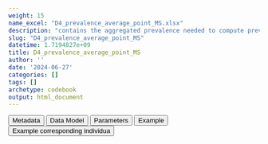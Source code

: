 ```yaml
---
weight: 15
name_excel: "D4_prevalence_average_point_MS.xlsx"
description: "contains the aggregated prevalence needed to compute prevalence"
slug: "D4_prevalence_average_point_MS"
datetime: 1.7194827e+09
title: D4_prevalence_average_point_MS
author: ''
date: '2024-06-27'
categories: []
tags: []
archetype: codebook
output: html_document
---
```


<script src="/rmarkdown-libs/core-js/shim.min.js"></script>
<script src="/rmarkdown-libs/react/react.min.js"></script>
<script src="/rmarkdown-libs/react/react-dom.min.js"></script>
<script src="/rmarkdown-libs/reactwidget/react-tools.js"></script>
<script src="/rmarkdown-libs/htmlwidgets/htmlwidgets.js"></script>
<link href="/rmarkdown-libs/reactable/reactable.css" rel="stylesheet" />
<script src="/rmarkdown-libs/reactable-binding/reactable.js"></script>
<div class="tab">
<button class="tablinks" onclick="openCity(event, &#39;Metadata&#39;)" id="defaultOpen">Metadata</button>
<button class="tablinks" onclick="openCity(event, &#39;Data Model&#39;)">Data Model</button>
<button class="tablinks" onclick="openCity(event, &#39;Parameters&#39;)">Parameters</button>
<button class="tablinks" onclick="openCity(event, &#39;Example&#39;)">Example</button>
<button class="tablinks" onclick="openCity(event, &#39;Example corresponding individua&#39;)">Example corresponding individua</button>
</div>
<div id="Metadata" class="tabcontent">
<div id="htmlwidget-1" class="reactable html-widget" style="width:auto;height:600px;"></div>
<script type="application/json" data-for="htmlwidget-1">{"x":{"tag":{"name":"Reactable","attribs":{"data":{"medatata_name":["Name of the dataset","Content of the dataset","Unit of observation","Dataset where the list of UoOs is fully listed and with 1 record per UoO","How many observations per UoO","Variables capturing the UoO","Primary key","Parameters",null,null,null,null,null,null,null,null,null,null,null,null,null,null,null,null,null,null,null,null,null,null,null,null,null,null,null,null,null,null,null,null,null,null,null,null,null,null,null,null,null,null],"metadata_content":["D4_prevalence_average_point_MS","contains the aggregated prevalence needed to compute prevalence","a person in the SAP1 study population",null,"1.0","algorithm timeframe ageband","algorithm timeframe ageband",null,null,null,null,null,null,null,null,null,null,null,null,null,null,null,null,null,null,null,null,null,null,null,null,null,null,null,null,null,null,null,null,null,null,null,null,null,null,null,null,null,null,null]},"columns":[{"id":"medatata_name","name":"medatata_name","type":"character"},{"id":"metadata_content","name":"metadata_content","type":"character"}],"sortable":false,"searchable":true,"pagination":false,"highlight":true,"bordered":true,"striped":true,"style":{"maxWidth":1800},"height":"600px","dataKey":"cbfa8c1dd047a75ebef200c492213651"},"children":[]},"class":"reactR_markup"},"evals":[],"jsHooks":[]}</script>
</div>
<div id="Data Model" class="tabcontent">
<div id="htmlwidget-2" class="reactable html-widget" style="width:auto;height:600px;"></div>
<script type="application/json" data-for="htmlwidget-2">{"x":{"tag":{"name":"Reactable","attribs":{"data":{"VarName":["type_of_prevalence","timeframe","ageband","numerator_aa","denominator_aa","algorithm","timeframe_LevelOrder","ageband_LevelOrder",null,null,null,null,null,null,null,null,null,null,null,null,null,null,null,null,null,null,null,null,null,null,null,null,null,null,null,null,null,null,null,null,null,null,null,null,null,null,null,null,null,null],"Description":["whether the prevalence is a period prevalence, an average monthly prevalence, or a persontime prevalence","timeframe when the prevalence is computed","ageband during the timeframe","numerator contributed by the person in this timeframe and ageband, in the month aa of the timeframe","denominator contributed by the person in this timeframe and ageband, , in the month aa of the timeframe",null,"level of aggregation of timeframe","level of aggregation of ageband",null,null,null,null,null,null,null,null,null,null,null,null,null,null,null,null,null,null,null,null,null,null,null,null,null,null,null,null,null,null,null,null,null,null,null,null,null,null,null,null,null,null],"Format":["string","string",null,"binary","binary","string","int","int",null,null,null,null,null,null,null,null,null,null,null,null,null,null,null,null,null,null,null,null,null,null,null,null,null,null,null,null,null,null,null,null,null,null,null,null,null,null,null,null,null,null],"Vocabulary":["period_prevalence\naverage_monthly_prevalence\npersontime_prevalence","2005\n...\n2019\n\n2005-2006\n2007-2009\n...\n2017-2019\n\n2005-2009\n2010-2014\n2015-2019\n2005-2019\n\nall","15-19\n20-24\n25-29\n30-34\n35-39\n40-44\n45-49",null,null,"MS1\nMS2\nMS3\nMS4\nMS5","1 = first level (year)\n2 = second level (2 or 3 years)\n3 = third level (5 years)\n99 = highest level (all)","1 = first level (5-year agebands)\n2 = second level (15-24,25-29,30-34,35-39,40-49)\n3 = third level (15-24,25-34,35-49)\n99 = highest level (all)",null,null,null,null,null,null,null,null,null,null,null,null,null,null,null,null,null,null,null,null,null,null,null,null,null,null,null,null,null,null,null,null,null,null,null,null,null,null,null,null,null,null],"Parameters":["in this dataset all recods have this variable = \"period_prevalence\"",null,null,"in the case of period prevalence",null,null,null,null,null,null,null,null,null,null,null,null,null,null,null,null,null,null,null,null,null,null,null,null,null,null,null,null,null,null,null,null,null,null,null,null,null,null,null,null,null,null,null,null,null,null],"Notes and examples":[null,null,null,null,null,null,null,null,null,null,null,null,null,null,null,null,null,null,null,null,null,null,null,null,null,null,null,null,null,null,null,null,null,null,null,null,null,null,null,null,null,null,null,null,null,null,null,null,null,null],"Source tables and variables":[null,null,null,null,null,null,null,null,null,null,null,null,null,null,null,null,null,null,null,null,null,null,null,null,null,null,null,null,null,null,null,null,null,null,null,null,null,null,null,null,null,null,null,null,null,null,null,null,null,null],"Retrieved":[null,null,null,null,null,null,null,null,null,null,null,null,null,null,null,null,null,null,null,null,null,null,null,null,null,null,null,null,null,null,null,null,null,null,null,null,null,null,null,null,null,null,null,null,null,null,null,null,null,null],"Calculated":[null,null,null,null,null,null,null,null,null,null,null,null,null,null,null,null,null,null,null,null,null,null,null,null,null,null,null,null,null,null,null,null,null,null,null,null,null,null,null,null,null,null,null,null,null,null,null,null,null,null],"Algorithm_id":[null,null,null,null,null,null,null,null,null,null,null,null,null,null,null,null,null,null,null,null,null,null,null,null,null,null,null,null,null,null,null,null,null,null,null,null,null,null,null,null,null,null,null,null,null,null,null,null,null,null],"Rule":[null,null,null,null,null,null,null,null,null,null,null,null,null,null,null,null,null,null,null,null,null,null,null,null,null,null,null,null,null,null,null,null,null,null,null,null,null,null,null,null,null,null,null,null,null,null,null,null,null,null]},"columns":[{"id":"VarName","name":"VarName","type":"character"},{"id":"Description","name":"Description","type":"character"},{"id":"Format","name":"Format","type":"character"},{"id":"Vocabulary","name":"Vocabulary","type":"character"},{"id":"Parameters","name":"Parameters","type":"character"},{"id":"Notes and examples","name":"Notes and examples","type":"logical"},{"id":"Source tables and variables","name":"Source tables and variables","type":"logical"},{"id":"Retrieved","name":"Retrieved","type":"logical"},{"id":"Calculated","name":"Calculated","type":"logical"},{"id":"Algorithm_id","name":"Algorithm_id","type":"logical"},{"id":"Rule","name":"Rule","type":"logical"}],"sortable":false,"searchable":true,"pagination":false,"highlight":true,"bordered":true,"striped":true,"style":{"maxWidth":1800},"height":"600px","dataKey":"48dc3020b76efbc5022d6b548ebba9e5"},"children":[]},"class":"reactR_markup"},"evals":[],"jsHooks":[]}</script>
</div>
<div id="Parameters" class="tabcontent">
<div id="htmlwidget-3" class="reactable html-widget" style="width:auto;height:600px;"></div>
<script type="application/json" data-for="htmlwidget-3">{"x":{"tag":{"name":"Reactable","attribs":{"data":{"parameter":["aa",null,null,null,null,null,null,null,null,null,null,null,null,null,null,null,null,null,null,null,null,null,null,null,null,null,null,null,null,null,null,null,null,null,null,null,null,null,null,null,null,null,null,null,null,null,null,null,null,null],"value":["01, ...., 11, 12,...,59,60",null,null,null,null,null,null,null,null,null,null,null,null,null,null,null,null,null,null,null,null,null,null,null,null,null,null,null,null,null,null,null,null,null,null,null,null,null,null,null,null,null,null,null,null,null,null,null,null,null]},"columns":[{"id":"parameter","name":"parameter","type":"character"},{"id":"value","name":"value","type":"character"}],"sortable":false,"searchable":true,"pagination":false,"highlight":true,"bordered":true,"striped":true,"style":{"maxWidth":1800},"height":"600px","dataKey":"5cdba1c4e4a5b7acdb949afe793b2e9e"},"children":[]},"class":"reactR_markup"},"evals":[],"jsHooks":[]}</script>
</div>
<div id="Example" class="tabcontent">
<div id="htmlwidget-4" class="reactable html-widget" style="width:auto;height:600px;"></div>
<script type="application/json" data-for="htmlwidget-4">{"x":{"tag":{"name":"Reactable","attribs":{"data":{"timeframe":["2005.0","2005.0","2005.0","2005.0","2005.0","2005.0","2005.0","2005.0","2005.0","2005.0","2005.0","2005.0","2005.0","2005.0","2005.0","2005-2009","2005-2009","2005-2009","2005-2009","2005-2009","2005-2009","2005-2009","2005-2009","2005-2009","2005-2009","2005-2009","2005-2009","2005-2009","2005-2009","2005-2009","2005-2009","2005-2009","2005-2009","2005-2009","2005-2009","2005-2009","2005-2009","2005-2009","2005-2009","2005-2009","2005-2009","2005-2009","2005-2009","2005-2009","2005-2009","2005-2009","2005-2009","2005-2009","2005-2009","2005-2009"],"timeframe_LevelOrder":[1,1,1,1,1,1,1,1,1,1,1,1,1,1,1,3,3,3,3,3,3,3,3,3,3,3,3,3,3,3,3,3,3,3,3,3,3,3,3,3,3,3,3,3,3,3,3,3,3,3],"Ageband":["15-24","15-24","15-24","15-24","15-24","25-34","25-34","25-34","25-34","25-34","35-49","35-49","35-49","35-49","35-49","15-19","15-19","15-19","15-19","15-19","15-24","15-24","15-24","15-24","15-24","15-24","15-24","15-24","15-24","15-24","20-24","20-24","20-24","20-24","20-24","25-29","25-29","25-29","25-29","25-29","25-29","25-29","25-29","25-29","25-29","25-34","25-34","25-34","25-34","25-34"],"Ageband_LevelOrder":[3,3,3,3,3,3,3,3,3,3,3,3,3,3,3,1,1,1,1,1,2,2,2,2,2,3,3,3,3,3,1,1,1,1,1,1,1,1,1,1,2,2,2,2,2,3,3,3,3,3],"algorithm":["MS1","MS2","MS3","MS4","MS5","MS1","MS2","MS3","MS4","MS5","MS1","MS2","MS3","MS4","MS5","MS1","MS2","MS3","MS4","MS5","MS1","MS2","MS3","MS4","MS5","MS1","MS2","MS3","MS4","MS5","MS1","MS2","MS3","MS4","MS5","MS1","MS2","MS3","MS4","MS5","MS1","MS2","MS3","MS4","MS5","MS1","MS2","MS3","MS4","MS5"],"numerator_01":[0,0,0,0,0,2,2,0,0,0,1,1,0,0,0,0,0,0,0,0,0,0,0,0,0,0,0,0,0,0,0,0,0,0,0,0,0,0,0,0,0,0,0,0,0,2,2,0,0,0],"numerator_02":[0,0,0,0,0,2,2,0,0,0,1,1,0,0,0,0,0,0,0,0,0,0,0,0,0,0,0,0,0,0,0,0,0,0,0,0,0,0,0,0,0,0,0,0,0,2,2,0,0,0],"numerator_03":[0,0,0,0,0,2,2,0,0,0,1,1,0,0,0,0,0,0,0,0,0,0,0,0,0,0,0,0,0,0,0,0,0,0,0,0,0,0,0,0,0,0,0,0,0,2,2,0,0,0],"numerator_04":[0,0,0,0,0,2,2,0,0,0,1,1,0,0,0,0,0,0,0,0,0,0,0,0,0,0,0,0,0,0,0,0,0,0,0,0,0,0,0,0,0,0,0,0,0,2,2,0,0,0],"numerator_05":[0,0,0,0,0,2,2,0,0,0,1,1,0,0,0,0,0,0,0,0,0,0,0,0,0,0,0,0,0,0,0,0,0,0,0,0,0,0,0,0,0,0,0,0,0,2,2,0,0,0],"numerator_06":[0,0,0,0,0,2,2,0,0,0,1,1,0,0,0,0,0,0,0,0,0,0,0,0,0,0,0,0,0,0,0,0,0,0,0,0,0,0,0,0,0,0,0,0,0,2,2,0,0,0],"numerator_07":[0,0,0,0,0,2,2,0,0,0,1,1,0,0,0,0,0,0,0,0,0,0,0,0,0,0,0,0,0,0,0,0,0,0,0,0,0,0,0,0,0,0,0,0,0,2,2,0,0,0],"numerator_08":[0,0,0,0,0,2,2,0,0,0,1,1,0,0,0,0,0,0,0,0,0,0,0,0,0,0,0,0,0,0,0,0,0,0,0,0,0,0,0,0,0,0,0,0,0,2,2,0,0,0],"numerator_09":[0,0,0,0,0,2,2,0,0,0,1,1,0,0,0,0,0,0,0,0,0,0,0,0,0,0,0,0,0,0,0,0,0,0,0,0,0,0,0,0,0,0,0,0,0,2,2,0,0,0],"numerator_10":[0,0,0,0,0,2,2,0,0,0,1,1,0,0,0,0,0,0,0,0,0,0,0,0,0,0,0,0,0,0,0,0,0,0,0,0,0,0,0,0,0,0,0,0,0,2,2,0,0,0],"numerator_11":[0,0,0,0,0,2,2,0,0,0,1,1,0,0,0,0,0,0,0,0,0,0,0,0,0,0,0,0,0,0,0,0,0,0,0,0,0,0,0,0,0,0,0,0,0,2,2,0,0,0],"numerator_12":[0,0,0,0,0,2,2,0,0,0,1,1,0,0,0,0,0,0,0,0,0,0,0,0,0,0,0,0,0,0,0,0,0,0,0,0,0,0,0,0,0,0,0,0,0,2,2,0,0,0],"numerator_13":[0,0,0,0,0,0,0,0,0,0,0,0,0,0,0,0,0,0,0,0,0,0,0,0,0,0,0,0,0,0,0,0,0,0,0,0,0,0,0,0,0,0,0,0,0,2,2,0,0,0],"numerator_14":[0,0,0,0,0,0,0,0,0,0,0,0,0,0,0,0,0,0,0,0,0,0,0,0,0,0,0,0,0,0,0,0,0,0,0,0,0,0,0,0,0,0,0,0,0,2,2,1,0,0],"numerator_15":[0,0,0,0,0,0,0,0,0,0,0,0,0,0,0,0,0,0,0,0,0,0,0,0,0,0,0,0,0,0,0,0,0,0,0,0,0,0,0,0,0,0,0,0,0,2,2,1,0,0],"numerator_16":[0,0,0,0,0,0,0,0,0,0,0,0,0,0,0,0,0,0,0,0,0,0,0,0,0,0,0,0,0,0,0,0,0,0,0,0,0,0,0,0,0,0,0,0,0,2,2,1,0,0],"numerator_17":[0,0,0,0,0,0,0,0,0,0,0,0,0,0,0,0,0,0,0,0,0,0,0,0,0,0,0,0,0,0,0,0,0,0,0,0,0,0,0,0,0,0,0,0,0,2,2,1,0,0],"numerator_18":[0,0,0,0,0,0,0,0,0,0,0,0,0,0,0,0,0,0,0,0,0,0,0,0,0,0,0,0,0,0,0,0,0,0,0,0,0,0,0,0,0,0,0,0,0,2,2,1,0,0],"numerator_19":[0,0,0,0,0,0,0,0,0,0,0,0,0,0,0,0,0,0,0,0,0,0,0,0,0,0,0,0,0,0,0,0,0,0,0,0,0,0,0,0,0,0,0,0,0,2,2,1,0,0],"numerator_20":[0,0,0,0,0,0,0,0,0,0,0,0,0,0,0,0,0,0,0,0,0,0,0,0,0,0,0,0,0,0,0,0,0,0,0,0,0,0,0,0,0,0,0,0,0,2,2,1,0,0],"numerator_21":[0,0,0,0,0,0,0,0,0,0,0,0,0,0,0,0,0,0,0,0,0,0,0,0,0,0,0,0,0,0,0,0,0,0,0,0,0,0,0,0,0,0,0,0,0,2,2,1,0,0],"numerator_22":[0,0,0,0,0,0,0,0,0,0,0,0,0,0,0,0,0,0,0,0,0,0,0,0,0,0,0,0,0,0,0,0,0,0,0,0,0,0,0,0,0,0,0,0,0,2,2,1,0,0],"numerator_23":[0,0,0,0,0,0,0,0,0,0,0,0,0,0,0,0,0,0,0,0,0,0,0,0,0,0,0,0,0,0,0,0,0,0,0,0,0,0,0,0,0,0,0,0,0,2,2,1,0,0],"numerator_24":[0,0,0,0,0,0,0,0,0,0,0,0,0,0,0,0,0,0,0,0,0,0,0,0,0,0,0,0,0,0,0,0,0,0,0,0,0,0,0,0,0,0,0,0,0,2,2,1,0,0],"numerator_25":[0,0,0,0,0,0,0,0,0,0,0,0,0,0,0,0,0,0,0,0,0,0,0,0,0,0,0,0,0,0,0,0,0,0,0,0,0,0,0,0,0,0,0,0,0,1,1,0,0,0],"numerator_26":[0,0,0,0,0,0,0,0,0,0,0,0,0,0,0,0,0,0,0,0,0,0,0,0,0,0,0,0,0,0,0,0,0,0,0,0,0,0,0,0,0,0,0,0,0,1,1,1,0,0],"numerator_27":[0,0,0,0,0,0,0,0,0,0,0,0,0,0,0,0,0,0,0,0,0,0,0,0,0,0,0,0,0,0,0,0,0,0,0,0,0,0,0,0,0,0,0,0,0,1,1,1,0,0],"numerator_28":[0,0,0,0,0,0,0,0,0,0,0,0,0,0,0,0,0,0,0,0,0,0,0,0,0,0,0,0,0,0,0,0,0,0,0,0,0,0,0,0,0,0,0,0,0,1,1,1,0,0],"numerator_29":[0,0,0,0,0,0,0,0,0,0,0,0,0,0,0,0,0,0,0,0,0,0,0,0,0,0,0,0,0,0,0,0,0,0,0,0,0,0,0,0,0,0,0,0,0,1,1,1,0,0],"numerator_30":[0,0,0,0,0,0,0,0,0,0,0,0,0,0,0,0,0,0,0,0,0,0,0,0,0,0,0,0,0,0,0,0,0,0,0,0,0,0,0,0,0,0,0,0,0,1,1,1,0,0],"numerator_31":[0,0,0,0,0,0,0,0,0,0,0,0,0,0,0,0,0,0,0,0,0,0,0,0,0,0,0,0,0,0,0,0,0,0,0,0,0,0,0,0,0,0,0,0,0,1,1,1,0,0],"numerator_32":[0,0,0,0,0,0,0,0,0,0,0,0,0,0,0,0,0,0,0,0,0,0,0,0,0,0,0,0,0,0,0,0,0,0,0,0,0,0,0,0,0,0,0,0,0,1,1,1,0,0],"numerator_33":[0,0,0,0,0,0,0,0,0,0,0,0,0,0,0,0,0,0,0,0,0,0,0,0,0,0,0,0,0,0,0,0,0,0,0,0,0,0,0,0,0,0,0,0,0,1,1,1,0,0],"numerator_34":[0,0,0,0,0,0,0,0,0,0,0,0,0,0,0,0,0,0,0,0,0,0,0,0,0,0,0,0,0,0,0,0,0,0,0,0,0,0,0,0,0,0,0,0,0,1,1,1,0,0],"numerator_35":[0,0,0,0,0,0,0,0,0,0,0,0,0,0,0,0,0,0,0,0,0,0,0,0,0,0,0,0,0,0,0,0,0,0,0,0,0,0,0,0,0,0,0,0,0,1,1,1,0,0],"numerator_36":[0,0,0,0,0,0,0,0,0,0,0,0,0,0,0,0,0,0,0,0,0,0,0,0,0,0,0,0,0,0,0,0,0,0,0,0,0,0,0,0,0,0,0,0,0,1,1,1,0,0],"numerator_37":[0,0,0,0,0,0,0,0,0,0,0,0,0,0,0,0,0,0,0,0,0,0,0,0,0,0,0,0,0,0,0,0,0,0,0,0,0,0,0,0,0,0,0,0,0,1,1,1,0,0],"numerator_38":[0,0,0,0,0,0,0,0,0,0,0,0,0,0,0,0,0,0,0,0,0,0,0,0,0,0,0,0,0,0,0,0,0,0,0,0,0,0,0,0,0,0,0,0,0,1,1,1,0,0],"numerator_39":[0,0,0,0,0,0,0,0,0,0,0,0,0,0,0,0,0,0,0,0,0,0,0,0,0,0,0,0,0,0,0,0,0,0,0,0,0,0,0,0,0,0,0,0,0,1,1,1,0,0],"numerator_40":[0,0,0,0,0,0,0,0,0,0,0,0,0,0,0,0,0,0,0,0,0,0,0,0,0,0,0,0,0,0,0,0,0,0,0,0,0,0,0,0,0,0,0,0,0,1,1,1,0,0],"numerator_41":[0,0,0,0,0,0,0,0,0,0,0,0,0,0,0,0,0,0,0,0,0,0,0,0,0,0,0,0,0,0,0,0,0,0,0,0,0,0,0,0,0,0,0,0,0,1,1,1,0,0],"numerator_42":[0,0,0,0,0,0,0,0,0,0,0,0,0,0,0,0,0,0,0,0,0,0,0,0,0,0,0,0,0,0,0,0,0,0,0,0,0,0,0,0,0,0,0,0,0,1,1,1,0,0],"numerator_43":[0,0,0,0,0,0,0,0,0,0,0,0,0,0,0,0,0,0,0,0,0,0,0,0,0,0,0,0,0,0,0,0,0,0,0,0,0,0,0,0,0,0,0,0,0,1,1,1,0,0],"numerator_44":[0,0,0,0,0,0,0,0,0,0,0,0,0,0,0,0,0,0,0,0,0,0,0,0,0,0,0,0,0,0,0,0,0,0,0,0,0,0,0,0,0,0,0,0,0,1,1,1,0,0],"numerator_45":[0,0,0,0,0,0,0,0,0,0,0,0,0,0,0,0,0,0,0,0,0,0,0,0,0,0,0,0,0,0,0,0,0,0,0,0,0,0,0,0,0,0,0,0,0,1,1,1,0,0],"numerator_46":[0,0,0,0,0,0,0,0,0,0,0,0,0,0,0,0,0,0,0,0,0,0,0,0,0,0,0,0,0,0,0,0,0,0,0,0,0,0,0,0,0,0,0,0,0,1,1,1,0,0],"numerator_47":[0,0,0,0,0,0,0,0,0,0,0,0,0,0,0,0,0,0,0,0,0,0,0,0,0,0,0,0,0,0,0,0,0,0,0,0,0,0,0,0,0,0,0,0,0,1,1,1,0,0],"numerator_48":[0,0,0,0,0,0,0,0,0,0,0,0,0,0,0,0,0,0,0,0,0,0,0,0,0,0,0,0,0,0,0,0,0,0,0,0,0,0,0,0,0,0,0,0,0,1,1,1,0,0],"numerator_49":[0,0,0,0,0,0,0,0,0,0,0,0,0,0,0,0,0,0,0,0,0,0,0,0,0,0,0,0,0,0,0,0,0,0,0,0,0,0,0,0,0,0,0,0,0,1,1,1,0,0],"numerator_50":[0,0,0,0,0,0,0,0,0,0,0,0,0,0,0,0,0,0,0,0,0,0,0,0,0,0,0,0,0,0,0,0,0,0,0,0,0,0,0,0,0,0,0,0,0,1,1,1,0,0],"numerator_51":[0,0,0,0,0,0,0,0,0,0,0,0,0,0,0,0,0,0,0,0,0,0,0,0,0,0,0,0,0,0,0,0,0,0,0,0,0,0,0,0,0,0,0,0,0,1,1,1,0,0],"numerator_52":[0,0,0,0,0,0,0,0,0,0,0,0,0,0,0,0,0,0,0,0,0,0,0,0,0,0,0,0,0,0,0,0,0,0,0,0,0,0,0,0,0,0,0,0,0,1,1,1,0,0],"numerator_53":[0,0,0,0,0,0,0,0,0,0,0,0,0,0,0,0,0,0,0,0,0,0,0,0,0,0,0,0,0,0,0,0,0,0,0,0,0,0,0,0,0,0,0,0,0,1,1,1,0,0],"numerator_54":[0,0,0,0,0,0,0,0,0,0,0,0,0,0,0,0,0,0,0,0,0,0,0,0,0,0,0,0,0,0,0,0,0,0,0,0,0,0,0,0,0,0,0,0,0,1,1,1,0,0],"numerator_55":[0,0,0,0,0,0,0,0,0,0,0,0,0,0,0,0,0,0,0,0,0,0,0,0,0,0,0,0,0,0,0,0,0,0,0,0,0,0,0,0,0,0,0,0,0,1,1,1,0,0],"numerator_56":[0,0,0,0,0,0,0,0,0,0,0,0,0,0,0,0,0,0,0,0,0,0,0,0,0,0,0,0,0,0,0,0,0,0,0,0,0,0,0,0,0,0,0,0,0,1,1,1,1,0],"numerator_57":[0,0,0,0,0,0,0,0,0,0,0,0,0,0,0,0,0,0,0,0,0,0,0,0,0,0,0,0,0,0,0,0,0,0,0,0,0,0,0,0,0,0,0,0,0,1,1,1,1,0],"numerator_58":[0,0,0,0,0,0,0,0,0,0,0,0,0,0,0,0,0,0,0,0,0,0,0,0,0,0,0,0,0,0,0,0,0,0,0,0,0,0,0,0,0,0,0,0,0,0,0,0,0,0],"numerator_59":[0,0,0,0,0,0,0,0,0,0,0,0,0,0,0,0,0,0,0,0,0,0,0,0,0,0,0,0,0,0,0,0,0,0,0,0,0,0,0,0,0,0,0,0,0,0,0,0,0,0],"numerator_60":[0,0,0,0,0,0,0,0,0,0,0,0,0,0,0,0,0,0,0,0,0,0,0,0,0,0,0,0,0,0,0,0,0,0,0,0,0,0,0,0,0,0,0,0,0,0,0,0,0,0],"denominator_01":[60,60,60,60,60,69,69,69,69,69,100,100,100,100,100,21,21,21,21,21,60,60,60,60,60,60,60,60,60,60,39,39,39,39,39,39,39,39,39,39,39,39,39,39,39,69,69,69,69,69],"denominator_02":[61,61,61,61,61,68,68,68,68,68,101,101,101,101,101,22,22,22,22,22,61,61,61,61,61,61,61,61,61,61,39,39,39,39,39,39,39,39,39,39,39,39,39,39,39,68,68,68,68,68],"denominator_03":[61,61,61,61,61,68,68,68,68,68,99,99,99,99,99,21,21,21,21,21,61,61,61,61,61,61,61,61,61,61,40,40,40,40,40,39,39,39,39,39,39,39,39,39,39,68,68,68,68,68],"denominator_04":[62,62,62,62,62,68,68,68,68,68,99,99,99,99,99,22,22,22,22,22,62,62,62,62,62,62,62,62,62,62,40,40,40,40,40,37,37,37,37,37,37,37,37,37,37,68,68,68,68,68],"denominator_05":[61,61,61,61,61,68,68,68,68,68,99,99,99,99,99,21,21,21,21,21,61,61,61,61,61,61,61,61,61,61,40,40,40,40,40,35,35,35,35,35,35,35,35,35,35,68,68,68,68,68],"denominator_06":[61,61,61,61,61,69,69,69,69,69,99,99,99,99,99,21,21,21,21,21,61,61,61,61,61,61,61,61,61,61,40,40,40,40,40,35,35,35,35,35,35,35,35,35,35,69,69,69,69,69],"denominator_07":[61,61,61,61,61,71,71,71,71,71,98,98,98,98,98,22,22,22,22,22,61,61,61,61,61,61,61,61,61,61,39,39,39,39,39,37,37,37,37,37,37,37,37,37,37,71,71,71,71,71],"denominator_08":[59,59,59,59,59,73,73,73,73,73,96,96,96,96,96,22,22,22,22,22,59,59,59,59,59,59,59,59,59,59,37,37,37,37,37,38,38,38,38,38,38,38,38,38,38,73,73,73,73,73],"denominator_09":[60,60,60,60,60,73,73,73,73,73,95,95,95,95,95,22,22,22,22,22,60,60,60,60,60,60,60,60,60,60,38,38,38,38,38,37,37,37,37,37,37,37,37,37,37,73,73,73,73,73],"denominator_10":[60,60,60,60,60,74,74,74,74,74,95,95,95,95,95,23,23,23,23,23,60,60,60,60,60,60,60,60,60,60,37,37,37,37,37,38,38,38,38,38,38,38,38,38,38,74,74,74,74,74],"denominator_11":[58,58,58,58,58,76,76,76,76,76,94,94,94,94,94,23,23,23,23,23,58,58,58,58,58,58,58,58,58,58,35,35,35,35,35,39,39,39,39,39,39,39,39,39,39,76,76,76,76,76],"denominator_12":[58,58,58,58,58,76,76,76,76,76,94,94,94,94,94,23,23,23,23,23,58,58,58,58,58,58,58,58,58,58,35,35,35,35,35,38,38,38,38,38,38,38,38,38,38,76,76,76,76,76],"denominator_13":[0,0,0,0,0,0,0,0,0,0,0,0,0,0,0,22,22,22,22,22,58,58,58,58,58,58,58,58,58,58,36,36,36,36,36,38,38,38,38,38,38,38,38,38,38,76,76,76,76,76],"denominator_14":[0,0,0,0,0,0,0,0,0,0,0,0,0,0,0,22,22,22,22,22,59,59,59,59,59,59,59,59,59,59,37,37,37,37,37,37,37,37,37,37,37,37,37,37,37,76,76,76,76,76],"denominator_15":[0,0,0,0,0,0,0,0,0,0,0,0,0,0,0,25,25,25,25,25,61,61,61,61,61,61,61,61,61,61,36,36,36,36,36,38,38,38,38,38,38,38,38,38,38,77,77,77,77,77],"denominator_16":[0,0,0,0,0,0,0,0,0,0,0,0,0,0,0,25,25,25,25,25,61,61,61,61,61,61,61,61,61,61,36,36,36,36,36,37,37,37,37,37,37,37,37,37,37,77,77,77,77,77],"denominator_17":[0,0,0,0,0,0,0,0,0,0,0,0,0,0,0,27,27,27,27,27,63,63,63,63,63,63,63,63,63,63,36,36,36,36,36,37,37,37,37,37,37,37,37,37,37,77,77,77,77,77],"denominator_18":[0,0,0,0,0,0,0,0,0,0,0,0,0,0,0,29,29,29,29,29,65,65,65,65,65,65,65,65,65,65,36,36,36,36,36,35,35,35,35,35,35,35,35,35,35,75,75,75,75,75],"denominator_19":[0,0,0,0,0,0,0,0,0,0,0,0,0,0,0,29,29,29,29,29,65,65,65,65,65,65,65,65,65,65,36,36,36,36,36,34,34,34,34,34,34,34,34,34,34,74,74,74,74,74],"denominator_20":[0,0,0,0,0,0,0,0,0,0,0,0,0,0,0,31,31,31,31,31,66,66,66,66,66,66,66,66,66,66,35,35,35,35,35,34,34,34,34,34,34,34,34,34,34,75,75,75,75,75],"denominator_21":[0,0,0,0,0,0,0,0,0,0,0,0,0,0,0,31,31,31,31,31,66,66,66,66,66,66,66,66,66,66,35,35,35,35,35,34,34,34,34,34,34,34,34,34,34,75,75,75,75,75],"denominator_22":[0,0,0,0,0,0,0,0,0,0,0,0,0,0,0,32,32,32,32,32,67,67,67,67,67,67,67,67,67,67,35,35,35,35,35,34,34,34,34,34,34,34,34,34,34,75,75,75,75,75],"denominator_23":[0,0,0,0,0,0,0,0,0,0,0,0,0,0,0,32,32,32,32,32,66,66,66,66,66,66,66,66,66,66,34,34,34,34,34,35,35,35,35,35,35,35,35,35,35,76,76,76,76,76],"denominator_24":[0,0,0,0,0,0,0,0,0,0,0,0,0,0,0,32,32,32,32,32,66,66,66,66,66,66,66,66,66,66,34,34,34,34,34,35,35,35,35,35,35,35,35,35,35,75,75,75,75,75],"denominator_25":[0,0,0,0,0,0,0,0,0,0,0,0,0,0,0,33,33,33,33,33,67,67,67,67,67,67,67,67,67,67,34,34,34,34,34,33,33,33,33,33,33,33,33,33,33,75,75,75,75,75],"denominator_26":[0,0,0,0,0,0,0,0,0,0,0,0,0,0,0,32,32,32,32,32,67,67,67,67,67,67,67,67,67,67,35,35,35,35,35,34,34,34,34,34,34,34,34,34,34,77,77,77,77,77],"denominator_27":[0,0,0,0,0,0,0,0,0,0,0,0,0,0,0,33,33,33,33,33,68,68,68,68,68,68,68,68,68,68,35,35,35,35,35,36,36,36,36,36,36,36,36,36,36,82,82,82,82,82],"denominator_28":[0,0,0,0,0,0,0,0,0,0,0,0,0,0,0,34,34,34,34,34,69,69,69,69,69,69,69,69,69,69,35,35,35,35,35,36,36,36,36,36,36,36,36,36,36,83,83,83,83,83],"denominator_29":[0,0,0,0,0,0,0,0,0,0,0,0,0,0,0,35,35,35,35,35,70,70,70,70,70,70,70,70,70,70,35,35,35,35,35,35,35,35,35,35,35,35,35,35,35,82,82,82,82,82],"denominator_30":[0,0,0,0,0,0,0,0,0,0,0,0,0,0,0,35,35,35,35,35,70,70,70,70,70,70,70,70,70,70,35,35,35,35,35,35,35,35,35,35,35,35,35,35,35,81,81,81,81,81],"denominator_31":[0,0,0,0,0,0,0,0,0,0,0,0,0,0,0,36,36,36,36,36,70,70,70,70,70,70,70,70,70,70,34,34,34,34,34,35,35,35,35,35,35,35,35,35,35,81,81,81,81,81],"denominator_32":[0,0,0,0,0,0,0,0,0,0,0,0,0,0,0,36,36,36,36,36,72,72,72,72,72,72,72,72,72,72,36,36,36,36,36,35,35,35,35,35,35,35,35,35,35,83,83,83,83,83],"denominator_33":[0,0,0,0,0,0,0,0,0,0,0,0,0,0,0,36,36,36,36,36,72,72,72,72,72,72,72,72,72,72,36,36,36,36,36,34,34,34,34,34,34,34,34,34,34,84,84,84,84,84],"denominator_34":[0,0,0,0,0,0,0,0,0,0,0,0,0,0,0,36,36,36,36,36,72,72,72,72,72,72,72,72,72,72,36,36,36,36,36,34,34,34,34,34,34,34,34,34,34,84,84,84,84,84],"denominator_35":[0,0,0,0,0,0,0,0,0,0,0,0,0,0,0,36,36,36,36,36,72,72,72,72,72,72,72,72,72,72,36,36,36,36,36,32,32,32,32,32,32,32,32,32,32,81,81,81,81,81],"denominator_36":[0,0,0,0,0,0,0,0,0,0,0,0,0,0,0,37,37,37,37,37,73,73,73,73,73,73,73,73,73,73,36,36,36,36,36,33,33,33,33,33,33,33,33,33,33,80,80,80,80,80],"denominator_37":[0,0,0,0,0,0,0,0,0,0,0,0,0,0,0,39,39,39,39,39,74,74,74,74,74,74,74,74,74,74,35,35,35,35,35,34,34,34,34,34,34,34,34,34,34,79,79,79,79,79],"denominator_38":[0,0,0,0,0,0,0,0,0,0,0,0,0,0,0,39,39,39,39,39,74,74,74,74,74,74,74,74,74,74,35,35,35,35,35,34,34,34,34,34,34,34,34,34,34,80,80,80,80,80],"denominator_39":[0,0,0,0,0,0,0,0,0,0,0,0,0,0,0,38,38,38,38,38,74,74,74,74,74,74,74,74,74,74,36,36,36,36,36,32,32,32,32,32,32,32,32,32,32,80,80,80,80,80],"denominator_40":[0,0,0,0,0,0,0,0,0,0,0,0,0,0,0,39,39,39,39,39,75,75,75,75,75,75,75,75,75,75,36,36,36,36,36,32,32,32,32,32,32,32,32,32,32,80,80,80,80,80],"denominator_41":[0,0,0,0,0,0,0,0,0,0,0,0,0,0,0,40,40,40,40,40,76,76,76,76,76,76,76,76,76,76,36,36,36,36,36,32,32,32,32,32,32,32,32,32,32,80,80,80,80,80],"denominator_42":[0,0,0,0,0,0,0,0,0,0,0,0,0,0,0,40,40,40,40,40,76,76,76,76,76,76,76,76,76,76,36,36,36,36,36,31,31,31,31,31,31,31,31,31,31,79,79,79,79,79],"denominator_43":[0,0,0,0,0,0,0,0,0,0,0,0,0,0,0,39,39,39,39,39,74,74,74,74,74,74,74,74,74,74,35,35,35,35,35,32,32,32,32,32,32,32,32,32,32,80,80,80,80,80],"denominator_44":[0,0,0,0,0,0,0,0,0,0,0,0,0,0,0,40,40,40,40,40,73,73,73,73,73,73,73,73,73,73,33,33,33,33,33,34,34,34,34,34,34,34,34,34,34,81,81,81,81,81],"denominator_45":[0,0,0,0,0,0,0,0,0,0,0,0,0,0,0,40,40,40,40,40,69,69,69,69,69,69,69,69,69,69,29,29,29,29,29,37,37,37,37,37,37,37,37,37,37,84,84,84,84,84],"denominator_46":[0,0,0,0,0,0,0,0,0,0,0,0,0,0,0,39,39,39,39,39,69,69,69,69,69,69,69,69,69,69,30,30,30,30,30,37,37,37,37,37,37,37,37,37,37,85,85,85,85,85],"denominator_47":[0,0,0,0,0,0,0,0,0,0,0,0,0,0,0,38,38,38,38,38,68,68,68,68,68,68,68,68,68,68,30,30,30,30,30,40,40,40,40,40,40,40,40,40,40,86,86,86,86,86],"denominator_48":[0,0,0,0,0,0,0,0,0,0,0,0,0,0,0,39,39,39,39,39,70,70,70,70,70,70,70,70,70,70,31,31,31,31,31,41,41,41,41,41,41,41,41,41,41,86,86,86,86,86],"denominator_49":[0,0,0,0,0,0,0,0,0,0,0,0,0,0,0,39,39,39,39,39,68,68,68,68,68,68,68,68,68,68,29,29,29,29,29,44,44,44,44,44,44,44,44,44,44,89,89,89,89,89],"denominator_50":[0,0,0,0,0,0,0,0,0,0,0,0,0,0,0,39,39,39,39,39,69,69,69,69,69,69,69,69,69,69,30,30,30,30,30,43,43,43,43,43,43,43,43,43,43,87,87,87,87,87],"denominator_51":[0,0,0,0,0,0,0,0,0,0,0,0,0,0,0,38,38,38,38,38,66,66,66,66,66,66,66,66,66,66,28,28,28,28,28,45,45,45,45,45,45,45,45,45,45,88,88,88,88,88],"denominator_52":[0,0,0,0,0,0,0,0,0,0,0,0,0,0,0,39,39,39,39,39,67,67,67,67,67,67,67,67,67,67,28,28,28,28,28,44,44,44,44,44,44,44,44,44,44,86,86,86,86,86],"denominator_53":[0,0,0,0,0,0,0,0,0,0,0,0,0,0,0,38,38,38,38,38,67,67,67,67,67,67,67,67,67,67,29,29,29,29,29,44,44,44,44,44,44,44,44,44,44,87,87,87,87,87],"denominator_54":[0,0,0,0,0,0,0,0,0,0,0,0,0,0,0,38,38,38,38,38,64,64,64,64,64,64,64,64,64,64,26,26,26,26,26,46,46,46,46,46,46,46,46,46,46,89,89,89,89,89],"denominator_55":[0,0,0,0,0,0,0,0,0,0,0,0,0,0,0,38,38,38,38,38,64,64,64,64,64,64,64,64,64,64,26,26,26,26,26,47,47,47,47,47,47,47,47,47,47,91,91,91,91,91],"denominator_56":[0,0,0,0,0,0,0,0,0,0,0,0,0,0,0,39,39,39,39,39,66,66,66,66,66,66,66,66,66,66,27,27,27,27,27,43,43,43,43,43,43,43,43,43,43,92,92,92,92,92],"denominator_57":[0,0,0,0,0,0,0,0,0,0,0,0,0,0,0,39,39,39,39,39,65,65,65,65,65,65,65,65,65,65,26,26,26,26,26,41,41,41,41,41,41,41,41,41,41,92,92,92,92,92],"denominator_58":[0,0,0,0,0,0,0,0,0,0,0,0,0,0,0,38,38,38,38,38,63,63,63,63,63,63,63,63,63,63,25,25,25,25,25,44,44,44,44,44,44,44,44,44,44,93,93,93,93,93],"denominator_59":[0,0,0,0,0,0,0,0,0,0,0,0,0,0,0,39,39,39,39,39,64,64,64,64,64,64,64,64,64,64,25,25,25,25,25,43,43,43,43,43,43,43,43,43,43,91,91,91,91,91],"denominator_60":[0,0,0,0,0,0,0,0,0,0,0,0,0,0,0,39,39,39,39,39,66,66,66,66,66,66,66,66,66,66,27,27,27,27,27,43,43,43,43,43,43,43,43,43,43,90,90,90,90,90],"type_of_prevalence":["average_monthly_prevalence","average_monthly_prevalence","average_monthly_prevalence","average_monthly_prevalence","average_monthly_prevalence","average_monthly_prevalence","average_monthly_prevalence","average_monthly_prevalence","average_monthly_prevalence","average_monthly_prevalence","average_monthly_prevalence","average_monthly_prevalence","average_monthly_prevalence","average_monthly_prevalence","average_monthly_prevalence","average_monthly_prevalence","average_monthly_prevalence","average_monthly_prevalence","average_monthly_prevalence","average_monthly_prevalence","average_monthly_prevalence","average_monthly_prevalence","average_monthly_prevalence","average_monthly_prevalence","average_monthly_prevalence","average_monthly_prevalence","average_monthly_prevalence","average_monthly_prevalence","average_monthly_prevalence","average_monthly_prevalence","average_monthly_prevalence","average_monthly_prevalence","average_monthly_prevalence","average_monthly_prevalence","average_monthly_prevalence","average_monthly_prevalence","average_monthly_prevalence","average_monthly_prevalence","average_monthly_prevalence","average_monthly_prevalence","average_monthly_prevalence","average_monthly_prevalence","average_monthly_prevalence","average_monthly_prevalence","average_monthly_prevalence","average_monthly_prevalence","average_monthly_prevalence","average_monthly_prevalence","average_monthly_prevalence","average_monthly_prevalence"]},"columns":[{"id":"timeframe","name":"timeframe","type":"character"},{"id":"timeframe_LevelOrder","name":"timeframe_LevelOrder","type":"numeric"},{"id":"Ageband","name":"Ageband","type":"character"},{"id":"Ageband_LevelOrder","name":"Ageband_LevelOrder","type":"numeric"},{"id":"algorithm","name":"algorithm","type":"character"},{"id":"numerator_01","name":"numerator_01","type":"numeric"},{"id":"numerator_02","name":"numerator_02","type":"numeric"},{"id":"numerator_03","name":"numerator_03","type":"numeric"},{"id":"numerator_04","name":"numerator_04","type":"numeric"},{"id":"numerator_05","name":"numerator_05","type":"numeric"},{"id":"numerator_06","name":"numerator_06","type":"numeric"},{"id":"numerator_07","name":"numerator_07","type":"numeric"},{"id":"numerator_08","name":"numerator_08","type":"numeric"},{"id":"numerator_09","name":"numerator_09","type":"numeric"},{"id":"numerator_10","name":"numerator_10","type":"numeric"},{"id":"numerator_11","name":"numerator_11","type":"numeric"},{"id":"numerator_12","name":"numerator_12","type":"numeric"},{"id":"numerator_13","name":"numerator_13","type":"numeric"},{"id":"numerator_14","name":"numerator_14","type":"numeric"},{"id":"numerator_15","name":"numerator_15","type":"numeric"},{"id":"numerator_16","name":"numerator_16","type":"numeric"},{"id":"numerator_17","name":"numerator_17","type":"numeric"},{"id":"numerator_18","name":"numerator_18","type":"numeric"},{"id":"numerator_19","name":"numerator_19","type":"numeric"},{"id":"numerator_20","name":"numerator_20","type":"numeric"},{"id":"numerator_21","name":"numerator_21","type":"numeric"},{"id":"numerator_22","name":"numerator_22","type":"numeric"},{"id":"numerator_23","name":"numerator_23","type":"numeric"},{"id":"numerator_24","name":"numerator_24","type":"numeric"},{"id":"numerator_25","name":"numerator_25","type":"numeric"},{"id":"numerator_26","name":"numerator_26","type":"numeric"},{"id":"numerator_27","name":"numerator_27","type":"numeric"},{"id":"numerator_28","name":"numerator_28","type":"numeric"},{"id":"numerator_29","name":"numerator_29","type":"numeric"},{"id":"numerator_30","name":"numerator_30","type":"numeric"},{"id":"numerator_31","name":"numerator_31","type":"numeric"},{"id":"numerator_32","name":"numerator_32","type":"numeric"},{"id":"numerator_33","name":"numerator_33","type":"numeric"},{"id":"numerator_34","name":"numerator_34","type":"numeric"},{"id":"numerator_35","name":"numerator_35","type":"numeric"},{"id":"numerator_36","name":"numerator_36","type":"numeric"},{"id":"numerator_37","name":"numerator_37","type":"numeric"},{"id":"numerator_38","name":"numerator_38","type":"numeric"},{"id":"numerator_39","name":"numerator_39","type":"numeric"},{"id":"numerator_40","name":"numerator_40","type":"numeric"},{"id":"numerator_41","name":"numerator_41","type":"numeric"},{"id":"numerator_42","name":"numerator_42","type":"numeric"},{"id":"numerator_43","name":"numerator_43","type":"numeric"},{"id":"numerator_44","name":"numerator_44","type":"numeric"},{"id":"numerator_45","name":"numerator_45","type":"numeric"},{"id":"numerator_46","name":"numerator_46","type":"numeric"},{"id":"numerator_47","name":"numerator_47","type":"numeric"},{"id":"numerator_48","name":"numerator_48","type":"numeric"},{"id":"numerator_49","name":"numerator_49","type":"numeric"},{"id":"numerator_50","name":"numerator_50","type":"numeric"},{"id":"numerator_51","name":"numerator_51","type":"numeric"},{"id":"numerator_52","name":"numerator_52","type":"numeric"},{"id":"numerator_53","name":"numerator_53","type":"numeric"},{"id":"numerator_54","name":"numerator_54","type":"numeric"},{"id":"numerator_55","name":"numerator_55","type":"numeric"},{"id":"numerator_56","name":"numerator_56","type":"numeric"},{"id":"numerator_57","name":"numerator_57","type":"numeric"},{"id":"numerator_58","name":"numerator_58","type":"numeric"},{"id":"numerator_59","name":"numerator_59","type":"numeric"},{"id":"numerator_60","name":"numerator_60","type":"numeric"},{"id":"denominator_01","name":"denominator_01","type":"numeric"},{"id":"denominator_02","name":"denominator_02","type":"numeric"},{"id":"denominator_03","name":"denominator_03","type":"numeric"},{"id":"denominator_04","name":"denominator_04","type":"numeric"},{"id":"denominator_05","name":"denominator_05","type":"numeric"},{"id":"denominator_06","name":"denominator_06","type":"numeric"},{"id":"denominator_07","name":"denominator_07","type":"numeric"},{"id":"denominator_08","name":"denominator_08","type":"numeric"},{"id":"denominator_09","name":"denominator_09","type":"numeric"},{"id":"denominator_10","name":"denominator_10","type":"numeric"},{"id":"denominator_11","name":"denominator_11","type":"numeric"},{"id":"denominator_12","name":"denominator_12","type":"numeric"},{"id":"denominator_13","name":"denominator_13","type":"numeric"},{"id":"denominator_14","name":"denominator_14","type":"numeric"},{"id":"denominator_15","name":"denominator_15","type":"numeric"},{"id":"denominator_16","name":"denominator_16","type":"numeric"},{"id":"denominator_17","name":"denominator_17","type":"numeric"},{"id":"denominator_18","name":"denominator_18","type":"numeric"},{"id":"denominator_19","name":"denominator_19","type":"numeric"},{"id":"denominator_20","name":"denominator_20","type":"numeric"},{"id":"denominator_21","name":"denominator_21","type":"numeric"},{"id":"denominator_22","name":"denominator_22","type":"numeric"},{"id":"denominator_23","name":"denominator_23","type":"numeric"},{"id":"denominator_24","name":"denominator_24","type":"numeric"},{"id":"denominator_25","name":"denominator_25","type":"numeric"},{"id":"denominator_26","name":"denominator_26","type":"numeric"},{"id":"denominator_27","name":"denominator_27","type":"numeric"},{"id":"denominator_28","name":"denominator_28","type":"numeric"},{"id":"denominator_29","name":"denominator_29","type":"numeric"},{"id":"denominator_30","name":"denominator_30","type":"numeric"},{"id":"denominator_31","name":"denominator_31","type":"numeric"},{"id":"denominator_32","name":"denominator_32","type":"numeric"},{"id":"denominator_33","name":"denominator_33","type":"numeric"},{"id":"denominator_34","name":"denominator_34","type":"numeric"},{"id":"denominator_35","name":"denominator_35","type":"numeric"},{"id":"denominator_36","name":"denominator_36","type":"numeric"},{"id":"denominator_37","name":"denominator_37","type":"numeric"},{"id":"denominator_38","name":"denominator_38","type":"numeric"},{"id":"denominator_39","name":"denominator_39","type":"numeric"},{"id":"denominator_40","name":"denominator_40","type":"numeric"},{"id":"denominator_41","name":"denominator_41","type":"numeric"},{"id":"denominator_42","name":"denominator_42","type":"numeric"},{"id":"denominator_43","name":"denominator_43","type":"numeric"},{"id":"denominator_44","name":"denominator_44","type":"numeric"},{"id":"denominator_45","name":"denominator_45","type":"numeric"},{"id":"denominator_46","name":"denominator_46","type":"numeric"},{"id":"denominator_47","name":"denominator_47","type":"numeric"},{"id":"denominator_48","name":"denominator_48","type":"numeric"},{"id":"denominator_49","name":"denominator_49","type":"numeric"},{"id":"denominator_50","name":"denominator_50","type":"numeric"},{"id":"denominator_51","name":"denominator_51","type":"numeric"},{"id":"denominator_52","name":"denominator_52","type":"numeric"},{"id":"denominator_53","name":"denominator_53","type":"numeric"},{"id":"denominator_54","name":"denominator_54","type":"numeric"},{"id":"denominator_55","name":"denominator_55","type":"numeric"},{"id":"denominator_56","name":"denominator_56","type":"numeric"},{"id":"denominator_57","name":"denominator_57","type":"numeric"},{"id":"denominator_58","name":"denominator_58","type":"numeric"},{"id":"denominator_59","name":"denominator_59","type":"numeric"},{"id":"denominator_60","name":"denominator_60","type":"numeric"},{"id":"type_of_prevalence","name":"type_of_prevalence","type":"character"}],"sortable":false,"searchable":true,"pagination":false,"highlight":true,"bordered":true,"striped":true,"style":{"maxWidth":1800},"height":"600px","dataKey":"9e9be652fa64af743d8fabe9b1ff6485"},"children":[]},"class":"reactR_markup"},"evals":[],"jsHooks":[]}</script>
</div>
<div id="Example corresponding individua" class="tabcontent">
<div id="htmlwidget-5" class="reactable html-widget" style="width:auto;height:600px;"></div>
<script type="application/json" data-for="htmlwidget-5">{"x":{"tag":{"name":"Reactable","attribs":{"data":{"P000001 starts her observation period towards the end of 2008, she immediately enters the study, and she exits the study mid 2016. When she enters the study she is in the ageband 20-24. She turns 25 in 2013, so she contributes 2 records on that year, except for the ageband 'all' . She turns positive for MS1 (the first algorithm for MS) during 2011. She does contribute to the 5-year period 2005-2009, although she is only briefly observed there. Even in the 5-year band she contributes two records in 2010-2014, one per the age band 20-24 and one for 25-29. In the ageband 'all' she only contributes one record in in 2010-2014.":["person_id","P000001","P000001","P000001","P000001","P000001","P000001","P000001","P000001","P000001","P000001","P000001","P000001","P000001","P000001","P000001","P000001","P000001","P000001","P000001","P000001","P000001","P000001","P000001","P000001","P000001",null,null,null,null,"P000001","P000002",null,null,null,null,null,null,null,null,null,null,null,null,null,null,null,null,null,null],"...2":["start_observation_period","39782.0","39782.0","39782.0","39782.0","39782.0","39782.0","39782.0","39782.0","39782.0","39782.0","39782.0","39782.0","39782.0","39782.0","39782.0","39782.0","39782.0","39782.0","39782.0","39782.0","39782.0","39782.0","39782.0","39782.0","39782.0",null,null,null,"1st jan","0.0","0.0",null,"0/2",null,null,null,null,null,null,null,null,null,null,null,null,null,null,null,null],"...3":["cohort_entry_date","39782.0","39782.0","39782.0","39782.0","39782.0","39782.0","39782.0","39782.0","39782.0","39782.0","39782.0","39782.0","39782.0","39782.0","39782.0","39782.0","39782.0","39782.0","39814.0","39814.0","39814.0","39814.0","39814.0","39814.0","39814.0",null,null,null,"1st feb","0.0","0.0",null,"0/2",null,null,null,null,null,null,null,null,null,null,null,null,null,null,null,null],"...4":["cohort_exit_date","42551.0","42551.0","42551.0","42551.0","42551.0","42551.0","42551.0","42551.0","42551.0","42551.0","42551.0","42551.0","42551.0","42551.0","42551.0","42551.0","42551.0","42551.0","42551.0","42551.0","42551.0","42551.0","42551.0","42551.0","42551.0",null,null,null,"1st mar","1.0","0.0",null,"44593.0",null,null,null,null,null,null,null,null,null,null,null,null,null,null,null,null],"...5":["tipe_of_prevalence","average_point_prevalence","average_point_prevalence","average_point_prevalence","average_point_prevalence","average_point_prevalence","average_point_prevalence","average_point_prevalence","average_point_prevalence","average_point_prevalence","average_point_prevalence","average_point_prevalence","average_point_prevalence","average_point_prevalence","average_point_prevalence","average_point_prevalence","average_point_prevalence","average_point_prevalence","average_point_prevalence","average_point_prevalence","average_point_prevalence","average_point_prevalence","average_point_prevalence","average_point_prevalence","average_point_prevalence","average_point_prevalence",null,null,null,"1st apr","1.0","0.0",null,"44593.0",null,null,null,null,null,null,null,null,null,null,null,null,null,null,null,null],"...6":["timeframe","2008.0","2009.0","2010.0","2011.0","2012.0","2013.0","2013.0","2014.0","2015.0","2016.0","2009.0","2010.0","2011.0","2012.0","2013.0","2014.0","2015.0","2016.0","2005-2009","2010-2014","2010-2014","2015-2019","2005-2009","2010-2014","2015-2019",null,null,null,"1st may","1.0","0.0",null,"44593.0",null,null,null,null,null,null,null,null,null,null,null,null,null,null,null,null],"...7":["month","1.0","1.0","1.0","1.0","1.0","1.0","1.0","1.0",null,null,null,null,null,null,null,null,null,null,null,null,null,null,null,null,null,null,null,null,null,null,null,null,null,null,null,null,null,null,null,null,null,null,null,null,null,null,null,null,null],"...8":["ageband","20-24","20-24","20-24","20-24","20-24","20-24","25-29","25-29","25-29","25-29","all","all","all","all","all","all","all","all","20-25","20-25","25-29","25-29","all","all","all",null,null,null,"jun","1.0","0.0",null,"44593.0",null,null,null,null,null,null,null,null,null,null,null,null,null,null,null,null],"...9":["numerator_01","0.0","0.0","0.0","0.0","1.0","1.0","1.0","1.0","1.0","1.0","0.0","0.0","0.0","0.0","1.0","1.0","1.0","1.0","0.0","0.0","1.0","1.0","0.0","1.0","1.0",null,null,null,"jul","1.0","0.0",null,"44593.0",null,null,null,null,null,null,null,null,null,null,null,null,null,null,null,null],"...10":["denominator_01","0.0","1.0","1.0","1.0","1.0","1.0","1.0","1.0","1.0","1.0","0.0","1.0","1.0","1.0","1.0","1.0","1.0","1.0","60.0","1.0","1.0","1.0","1.0","1.0","1.0",null,null,null,"aug","1.0","0.0",null,"44593.0",null,null,null,null,null,null,null,null,null,null,null,null,null,null,null,null],"...11":["numerator2","0.0","0.0","0.0","0.0","1.0","1.0","1.0","1.0","1.0","1.0","0.0","0.0","0.0","0.0","1.0","1.0","1.0","1.0",null,null,null,null,null,null,null,null,null,null,null,null,null,null,null,null,null,null,null,null,null,null,null,null,null,null,null,null,null,null,null],"...12":["denominator2","0.0","1.0","1.0","1.0","1.0","1.0","1.0","1.0","1.0","1.0","0.0","1.0","1.0","1.0","1.0","1.0","1.0","1.0",null,null,null,null,null,null,null,null,null,null,null,null,null,null,null,null,null,null,null,null,null,null,null,null,null,null,null,null,null,null,null],"...13":["numerator3","0.0","0.0","0.0","1.0","1.0","1.0","1.0","1.0","1.0","1.0","0.0","0.0","0.0","1.0","1.0","1.0","1.0","1.0",null,null,null,null,null,null,null,null,null,null,null,null,null,null,null,null,null,null,null,null,null,null,null,null,null,null,null,null,null,null,null],"...14":["denominator3","0.0","1.0","1.0","1.0","1.0","1.0","1.0","1.0","1.0","1.0","0.0","1.0","1.0","1.0","1.0","1.0","1.0","1.0",null,null,null,null,null,null,null,null,null,null,null,null,null,null,null,null,null,null,null,null,null,null,null,null,null,null,null,null,null,null,null],"...15":["numerator4","0.0","0.0","0.0","1.0","1.0","1.0","1.0","1.0","1.0","1.0","0.0","0.0","0.0","1.0","1.0","1.0","1.0","1.0",null,null,null,null,null,null,null,null,null,null,null,null,null,null,null,null,null,null,null,null,null,null,null,null,null,null,null,null,null,null,null],"...16":["denominator4","0.0","1.0","1.0","1.0","1.0","1.0","1.0","1.0","1.0","1.0","0.0","1.0","1.0","1.0","1.0","1.0","1.0","1.0",null,null,null,null,null,null,null,null,null,null,null,null,null,null,null,null,null,null,null,null,null,null,null,null,null,null,null,null,null,null,null],"...17":["numerator5","0.0","0.0","0.0","1.0","1.0","1.0","1.0","1.0","1.0","1.0","0.0","0.0","0.0","1.0","1.0","1.0","1.0","1.0",null,null,null,null,null,null,null,null,null,null,null,null,null,null,null,null,null,null,null,null,null,null,null,null,null,null,null,null,null,null,null],"...18":["denominator5","0.0","1.0","1.0","1.0","1.0","1.0","1.0","1.0","1.0","1.0","0.0","1.0","1.0","1.0","1.0","1.0","1.0","1.0",null,null,null,null,null,null,null,null,null,null,null,null,null,null,null,null,null,null,null,null,null,null,null,null,null,null,null,null,null,null,null],"...19":["numerator6","0.0","0.0","0.0","1.0","1.0","1.0","1.0","1.0","1.0","1.0","0.0","0.0","0.0","1.0","1.0","1.0","1.0","1.0",null,null,null,null,null,null,null,null,null,null,null,null,null,null,null,null,null,null,null,null,null,null,null,null,null,null,null,null,null,null,null],"...20":["denominator6","0.0","1.0","1.0","1.0","1.0","1.0","1.0","1.0","1.0","1.0","0.0","1.0","1.0","1.0","1.0","1.0","1.0","1.0",null,null,null,null,null,null,null,null,null,null,null,null,null,null,null,null,null,null,null,null,null,null,null,null,null,null,null,null,null,null,null],"...21":["numerator7","0.0","0.0","0.0","1.0","1.0","1.0","1.0","1.0","1.0","1.0","0.0","0.0","0.0","1.0","1.0","1.0","1.0","1.0",null,null,null,null,null,null,null,null,null,null,null,null,null,null,null,null,null,null,null,null,null,null,null,null,null,null,null,null,null,null,null],"...22":["denominator7","0.0","1.0","1.0","1.0","1.0","1.0","1.0","1.0","1.0","1.0","0.0","1.0","1.0","1.0","1.0","1.0","1.0","1.0",null,null,null,null,null,null,null,null,null,null,null,null,null,null,null,null,null,null,null,null,null,null,null,null,null,null,null,null,null,null,null],"...23":["numerator8","0.0","0.0","0.0","1.0","1.0","1.0","1.0","1.0","1.0","1.0","0.0","0.0","0.0","1.0","1.0","1.0","1.0","1.0",null,null,null,null,null,null,null,null,null,null,null,null,null,null,null,null,null,null,null,null,null,null,null,null,null,null,null,null,null,null,null],"...24":["denominator8","0.0","1.0","1.0","1.0","1.0","1.0","1.0","1.0","1.0","1.0","0.0","1.0","1.0","1.0","1.0","1.0","1.0","1.0",null,null,null,null,null,null,null,null,null,null,null,null,null,null,null,null,null,null,null,null,null,null,null,null,null,null,null,null,null,null,null],"...25":["numerator9","0.0","0.0","0.0","1.0","1.0","1.0","1.0","1.0","1.0","1.0","0.0","0.0","0.0","1.0","1.0","1.0","1.0","1.0",null,null,null,null,null,null,null,null,null,null,null,null,null,null,null,null,null,null,null,null,null,null,null,null,null,null,null,null,null,null,null],"...26":["denominator9","0.0","1.0","1.0","1.0","1.0","1.0","1.0","1.0","1.0","1.0","0.0","1.0","1.0","1.0","1.0","1.0","1.0","1.0",null,null,null,null,null,null,null,null,null,null,null,null,null,null,null,null,null,null,null,null,null,null,null,null,null,null,null,null,null,null,null],"...27":["numerator10","0.0","0.0","0.0","1.0","1.0","1.0","1.0","1.0","1.0","1.0","0.0","0.0","0.0","1.0","1.0","1.0","1.0","1.0",null,null,null,null,null,null,null,null,null,null,null,null,null,null,null,null,null,null,null,null,null,null,null,null,null,null,null,null,null,null,null],"...28":["denominator10","0.0","1.0","1.0","1.0","1.0","1.0","1.0","1.0","1.0","1.0","0.0","1.0","1.0","1.0","1.0","1.0","1.0","1.0",null,null,null,null,null,null,null,null,null,null,null,null,null,null,null,null,null,null,null,null,null,null,null,null,null,null,null,null,null,null,null],"...29":["numerator11","0.0","0.0","0.0","1.0","1.0","1.0","1.0","1.0","1.0","1.0","0.0","0.0","0.0","1.0","1.0","1.0","1.0","1.0",null,null,null,null,null,null,null,null,null,null,null,null,null,null,null,null,null,null,null,null,null,null,null,null,null,null,null,null,null,null,null],"...30":["denominator11","0.0","1.0","1.0","1.0","1.0","1.0","1.0","1.0","1.0","1.0","0.0","1.0","1.0","1.0","1.0","1.0","1.0","1.0",null,null,null,null,null,null,null,null,null,null,null,null,null,null,null,null,null,null,null,null,null,null,null,null,null,null,null,null,null,null,null],"...31":["numerator12","0.0","0.0","0.0","1.0","1.0","1.0","1.0","1.0","1.0","1.0","0.0","0.0","0.0","1.0","1.0","1.0","1.0","1.0",null,null,null,null,null,null,null,null,null,null,null,null,null,null,null,null,null,null,null,null,null,null,null,null,null,null,null,null,null,null,null],"...32":["denominator12","1.0","1.0","1.0","1.0","1.0","1.0","1.0","1.0","1.0","1.0","1.0","1.0","1.0","1.0","1.0","1.0","1.0","1.0",null,null,null,null,null,null,null,null,null,null,null,null,null,null,null,null,null,null,null,null,null,null,null,null,null,null,null,null,null,null,null],"...33":["algorithm","MS1","MS1","MS1","MS1","MS1","MS1","MS1","MS1","MS1","MS1","MS1","MS1","MS1","MS1","MS1","MS1","MS1","MS1","MS1","MS1","MS1","MS1","MS1","MS1","MS1",null,null,null,"sep","1.0","0.0",null,"44593.0",null,null,null,null,null,null,null,null,null,null,null,null,null,null,null,null],"...34":["lookback_time_at_start_timeframe","-334.0","31.0","396.0","761.0","1126.0","1491.0","1856.0","2221.0","2586.0","2951.0","31.0","396.0","761.0","1126.0","1491.0","2221.0","2586.0","2951.0","-1126.0","396.0","396.0","2586.0","-1126.0","396.0","2586.0",null,null,null,"oct","1.0","0.0",null,"44593.0",null,null,null,null,null,null,null,null,null,null,null,null,null,null,null,null],"...35":["In_study_at_start_timeframe","0.0","1.0","1.0","1.0","1.0","1.0","1.0","1.0","1.0","1.0","1.0","1.0","1.0","1.0","1.0","1.0","1.0","1.0","0.0","1.0","1.0","1.0","0.0","1.0","1.0",null,null,null,"nov","1.0","0.0",null,"44593.0",null,null,null,null,null,null,null,null,null,null,null,null,null,null,null,null],"...36":["in_study_since_1_years","0.0","0.0","1.0","1.0","1.0","1.0","1.0","1.0","1.0","1.0","0.0","1.0","1.0","1.0","1.0","1.0","1.0","1.0","0.0","1.0","1.0","1.0","0.0","1.0","1.0",null,null,null,"dec","1.0","0.0",null,"44593.0",null,null,null,null,null,null,null,null,null,null,null,null,null,null,null,null],"...37":["in_study_since_2_years","0.0","0.0","0.0","1.0","1.0","1.0","1.0","1.0","1.0","1.0","0.0","0.0","1.0","1.0","1.0","1.0","1.0","1.0","0.0","1.0","1.0","1.0","0.0","1.0","1.0",null,null,null,"num","10.0","0.0",null,null,null,null,null,null,null,null,null,null,null,null,null,null,null,null,null,null],"...38":["in_study_since_3_years","0.0","0.0","0.0","0.0","1.0","1.0","1.0","1.0","1.0","1.0","0.0","0.0","0.0","1.0","1.0","1.0","1.0","1.0","0.0","1.0","1.0","1.0","0.0","1.0","1.0",null,null,null,"den","12.0","12.0",null,null,null,null,null,null,null,null,null,null,null,null,null,null,null,null,null,null],"...39":["in_study_since_4_years","0.0","0.0","0.0","0.0","0.0","1.0","1.0","1.0","1.0","1.0","0.0","0.0","0.0","0.0","1.0","1.0","1.0","1.0","0.0","1.0","1.0","1.0","0.0","1.0","1.0",null,null,null,null,null,null,null,null,null,null,null,null,null,null,null,null,null,null,null,null,null,null,null,null],"...40":["in_study_since_5_years","0.0","0.0","0.0","0.0","0.0","0.0","1.0","1.0","1.0","1.0","0.0","0.0","0.0","0.0","0.0","1.0","1.0","1.0","0.0","1.0","1.0","1.0","0.0","1.0","1.0",null,null,null,null,null,null,null,null,null,null,null,null,null,null,null,null,null,null,null,null,null,null,null,null],"...41":["in_study_since_6_years","0.0","0.0","0.0","0.0","0.0","0.0","0.0","1.0","1.0","1.0","0.0","0.0","0.0","0.0","0.0","1.0","1.0","1.0","0.0","1.0","1.0","1.0","0.0","1.0","1.0",null,null,null,null,null,null,null,null,null,null,null,null,null,null,null,null,null,null,null,null,null,null,null,null],"...42":["in_study_since_7_years","0.0","0.0","0.0","0.0","0.0","0.0","0.0","0.0","1.0","1.0","0.0","0.0","0.0","0.0","0.0","0.0","1.0","1.0","0.0","1.0","1.0","1.0","0.0","1.0","1.0",null,null,null,null,null,null,null,null,null,null,null,null,null,null,null,null,null,null,null,null,null,null,null,null],"...43":["in_study_since_8_years","0.0","0.0","0.0","0.0","0.0","0.0","0.0","0.0","0.0","1.0","0.0","0.0","0.0","0.0","0.0","0.0","0.0","1.0","0.0","0.0","0.0","0.0","0.0","0.0","0.0",null,null,null,null,null,null,null,null,null,null,null,null,null,null,null,null,null,null,null,null,null,null,null,null],"...44":["in_study_since_9_years","0.0","0.0","0.0","0.0","0.0","0.0","0.0","0.0","0.0","0.0","0.0","0.0","0.0","0.0","0.0","0.0","0.0","0.0","0.0","0.0","0.0","0.0","0.0","0.0","0.0",null,null,null,null,null,null,null,null,null,null,null,null,null,null,null,null,null,null,null,null,null,null,null,null],"...45":["in_study_since_10_years","0.0","0.0","0.0","0.0","0.0","0.0","0.0","0.0","0.0","0.0","0.0","0.0","0.0","0.0","0.0","0.0","0.0","0.0","0.0","0.0","0.0","0.0","0.0","0.0","0.0",null,null,null,null,null,null,null,null,null,null,null,null,null,null,null,null,null,null,null,null,null,null,null,null]},"columns":[{"id":"P000001 starts her observation period towards the end of 2008, she immediately enters the study, and she exits the study mid 2016. When she enters the study she is in the ageband 20-24. She turns 25 in 2013, so she contributes 2 records on that year, except for the ageband 'all' . She turns positive for MS1 (the first algorithm for MS) during 2011. She does contribute to the 5-year period 2005-2009, although she is only briefly observed there. Even in the 5-year band she contributes two records in 2010-2014, one per the age band 20-24 and one for 25-29. In the ageband 'all' she only contributes one record in in 2010-2014.","name":"P000001 starts her observation period towards the end of 2008, she immediately enters the study, and she exits the study mid 2016. When she enters the study she is in the ageband 20-24. She turns 25 in 2013, so she contributes 2 records on that year, except for the ageband 'all' . She turns positive for MS1 (the first algorithm for MS) during 2011. She does contribute to the 5-year period 2005-2009, although she is only briefly observed there. Even in the 5-year band she contributes two records in 2010-2014, one per the age band 20-24 and one for 25-29. In the ageband 'all' she only contributes one record in in 2010-2014.","type":"character"},{"id":"...2","name":"...2","type":"character"},{"id":"...3","name":"...3","type":"character"},{"id":"...4","name":"...4","type":"character"},{"id":"...5","name":"...5","type":"character"},{"id":"...6","name":"...6","type":"character"},{"id":"...7","name":"...7","type":"character"},{"id":"...8","name":"...8","type":"character"},{"id":"...9","name":"...9","type":"character"},{"id":"...10","name":"...10","type":"character"},{"id":"...11","name":"...11","type":"character"},{"id":"...12","name":"...12","type":"character"},{"id":"...13","name":"...13","type":"character"},{"id":"...14","name":"...14","type":"character"},{"id":"...15","name":"...15","type":"character"},{"id":"...16","name":"...16","type":"character"},{"id":"...17","name":"...17","type":"character"},{"id":"...18","name":"...18","type":"character"},{"id":"...19","name":"...19","type":"character"},{"id":"...20","name":"...20","type":"character"},{"id":"...21","name":"...21","type":"character"},{"id":"...22","name":"...22","type":"character"},{"id":"...23","name":"...23","type":"character"},{"id":"...24","name":"...24","type":"character"},{"id":"...25","name":"...25","type":"character"},{"id":"...26","name":"...26","type":"character"},{"id":"...27","name":"...27","type":"character"},{"id":"...28","name":"...28","type":"character"},{"id":"...29","name":"...29","type":"character"},{"id":"...30","name":"...30","type":"character"},{"id":"...31","name":"...31","type":"character"},{"id":"...32","name":"...32","type":"character"},{"id":"...33","name":"...33","type":"character"},{"id":"...34","name":"...34","type":"character"},{"id":"...35","name":"...35","type":"character"},{"id":"...36","name":"...36","type":"character"},{"id":"...37","name":"...37","type":"character"},{"id":"...38","name":"...38","type":"character"},{"id":"...39","name":"...39","type":"character"},{"id":"...40","name":"...40","type":"character"},{"id":"...41","name":"...41","type":"character"},{"id":"...42","name":"...42","type":"character"},{"id":"...43","name":"...43","type":"character"},{"id":"...44","name":"...44","type":"character"},{"id":"...45","name":"...45","type":"character"}],"sortable":false,"searchable":true,"pagination":false,"highlight":true,"bordered":true,"striped":true,"style":{"maxWidth":1800},"height":"600px","dataKey":"3b4c08f0176afe8b434f9ede1b466484"},"children":[]},"class":"reactR_markup"},"evals":[],"jsHooks":[]}</script>
</div>

